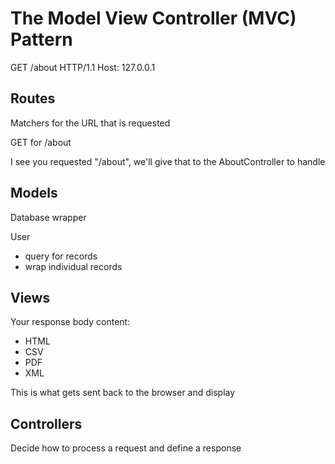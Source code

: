 # The Model View Controller (MVC) Pattern

GET /about HTTP/1.1
Host: 127.0.0.1

## Routes
Matchers for the URL that is requested

GET for /about

I see you requested "/about", we'll give that to the AboutController to handle

## Models
Database wrapper

User
* query for records
* wrap individual records

## Views
Your response body content:
* HTML
* CSV
* PDF
* XML

This is what gets sent back to the browser and display

## Controllers
Decide how to process a request and define a response